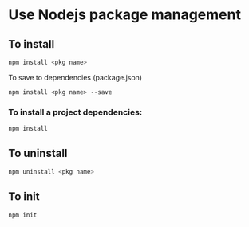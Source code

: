 # Use Nodejs package management

## To install

```bash
npm install <pkg name>
```

To save to dependencies (package.json)

```
npm install <pkg name> --save
```

### To install a project dependencies:

```js
npm install
```



## To uninstall

```bash
npm uninstall <pkg name>
```

## To init

```
npm init
```

